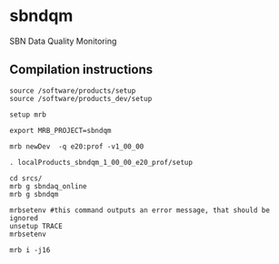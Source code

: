# sbndqm
SBN Data Quality Monitoring

## Compilation instructions
```
source /software/products/setup
source /software/products_dev/setup

setup mrb

export MRB_PROJECT=sbndqm

mrb newDev  -q e20:prof -v1_00_00

. localProducts_sbndqm_1_00_00_e20_prof/setup

cd srcs/
mrb g sbndaq_online
mrb g sbndqm

mrbsetenv #this command outputs an error message, that should be ignored
unsetup TRACE
mrbsetenv

mrb i -j16
```
